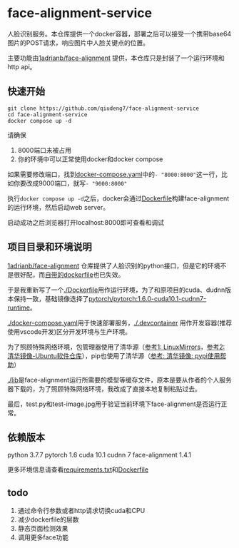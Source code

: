 # face-alignment-service
人脸识别服务。本仓库提供一个docker容器，部署之后可以接受一个携带base64图片的POST请求，响应图片中人脸关键点的位置。

主要功能由[1adrianb/face-alignment](https://github.com/1adrianb/face-alignment) 提供，本仓库只是封装了一个运行环境和http api。

## 快速开始

```shell
git clone https://github.com/qiudeng7/face-alignment-service
cd face-alignment-service
docker compose up -d
```

请确保
1. 8000端口未被占用
2. 你的环境中可以正常使用docker和docker compose


如果需要修改端口，找到[docker-compose.yaml](./docker-compose.yaml)中的`- "8000:8000"`这一行，比如你要改成9000端口，就写`- "9000:8000"`

执行`docker compose up -d`之后，docker会通过[Dockerfile](./Dockerfile)构建face-alignment的运行环境，然后启动web server。

启动成功之后浏览器打开localhost:8000即可查看和调试

## 项目目录和环境说明

[1adrianb/face-alignment](https://github.com/1adrianb/face-alignment) 仓库提供了人脸识别的python接口，但是它的环境不是很好配，而[自带的dockerfile](https://github.com/1adrianb/face-alignment/blob/master/Dockerfile)也已失效。

于是我重新写了一个[./Dockerfile](./Dockerfile)用作运行环境，为了和原项目的cuda、dudnn版本保持一致，基础镜像选择了[pytorch/pytorch:1.6.0-cuda10.1-cudnn7-runtime](https://hub.docker.com/layers/pytorch/pytorch/1.6.0-cuda10.1-cudnn7-runtime/images/sha256-9c3aa4653f6fb6590acf7f49115735be3c3272f4fa79e5da7c96a2c901631352?context=explore)。

[./docker-compose.yaml](./docker-compose.yaml)用于快速部署服务，[./.devcontainer](./.devcontainer) 用作开发容器(推荐使用vscode开发)区分开发环境与生产环境。

为了照顾特殊网络环境，包管理器使用了清华源（[参考1: LinuxMirrors](https://linuxmirrors.cn/use/)，[参考2: 清华镜像-Ubuntu软件仓库](https://mirrors.tuna.tsinghua.edu.cn/help/ubuntu/)），pip也使用了清华源（[参考: 清华镜像: pypi使用帮助](https://mirrors.tuna.tsinghua.edu.cn/help/pypi/)）

[./lib](./lib)是face-alignment运行所需要的模型等缓存文件，原本是要从作者的个人服务器下载的，为了照顾特殊网络环境，我改成了直接本地复制粘贴过去。

最后，test.py和test-image.jpg用于验证当前环境下face-alignment是否运行正常。

## 依赖版本
python 3.7.7
pytorch 1.6 
cuda 10.1 
cudnn 7
face-alignment 1.4.1

更多环境信息请查看[requirements.txt](./requirements.txt)和[Dockerfile](./Dockerfile)

## todo
1. 通过命令行参数或者http请求切换cuda和CPU
2. 减少dockerfile的层数
3. 静态页面检测效果
4. 调用更多face功能
